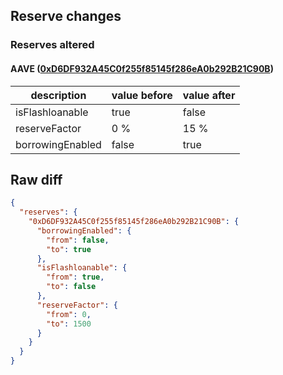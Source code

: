 ## Reserve changes

### Reserves altered

#### AAVE ([0xD6DF932A45C0f255f85145f286eA0b292B21C90B](https://polygonscan.com/address/0xD6DF932A45C0f255f85145f286eA0b292B21C90B))

| description | value before | value after |
| --- | --- | --- |
| isFlashloanable | true | false |
| reserveFactor | 0 % | 15 % |
| borrowingEnabled | false | true |


## Raw diff

```json
{
  "reserves": {
    "0xD6DF932A45C0f255f85145f286eA0b292B21C90B": {
      "borrowingEnabled": {
        "from": false,
        "to": true
      },
      "isFlashloanable": {
        "from": true,
        "to": false
      },
      "reserveFactor": {
        "from": 0,
        "to": 1500
      }
    }
  }
}
```